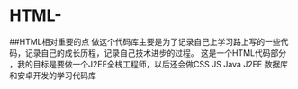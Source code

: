 # HTML-
##HTML相对重要的点
做这个代码库主要是为了记录自己上学习路上写的一些代码，记录自己的成长历程，记录自己技术进步的过程。
这是一个HTML代码部分 ，我的目标是要做一个J2EE全栈工程师，以后还会做CSS  JS Java J2EE 数据库 和安卓开发的学习代码库
